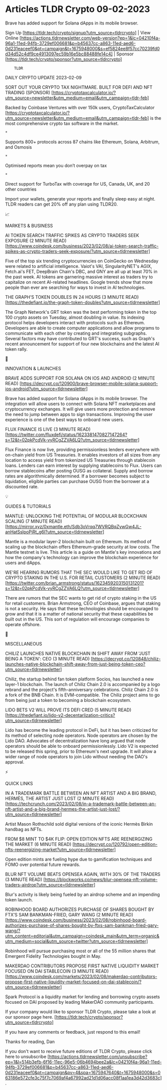 # Articles TLDR Crypto 09-02-2023

Brave has added support for Solana dApps in its mobile browser.  

Sign Up [https://tldr.tech/crypto/signup?utm_source=tldrcrypto] | View
Online
[https://actions.tldrnewsletter.com/web-version?ep=1&lc=04210f4a-96a1-11ed-94fb-3729ef006681&p=b45637cc-a863-11ed-aed6-0d231eaceef0&pt=campaign&t=1675948000&s=ef5824ee8f57cc70239fd0d34d52c4df9ce4913097ec59b16e5bc88488fe14c4]
| Sponsor [https://tldr.tech/crypto/sponsor?utm_source=tldrcrypto] 

		TLDR 

DAILY CRYPTO UPDATE 2023-02-09

SORT OUT YOUR CRYPTO TAX NIGHTMARE. BUILT FOR DEFI AND NFT TRADING
(SPONSOR)
[https://cryptotaxcalculator.io/?utm_source=newsletter&utm_medium=email&utm_campaign=tldr-feb]


Backed by Coinbase Ventures with over 150k users, CryptoTaxCalculator
[https://cryptotaxcalculator.io/?utm_source=newsletter&utm_medium=email&utm_campaign=tldr-feb]
is the most comprehensive crypto tax software in the market.

	*
Supports 800+ protocols across 87 chains like Ethereum, Solana,
Arbitrum, and Osmosis

	*
Optimised reports mean you don’t overpay on tax

	*
Direct support for TurboTax with coverage for US, Canada, UK, and 20
other countries

Import your wallets, generate your reports and finally sleep easy at
night. TLDR readers can get 20% off any plan using TLDR20.

📈 

MARKETS & BUSINESS

AI TOKEN SEARCH TRAFFIC SPIKES AS CRYPTO TRADERS SEEK EXPOSURE (2
MINUTE READ)
[https://www.coindesk.com/business/2023/02/08/ai-token-search-traffic-spikes-as-crypto-traders-seek-exposure/?utm_source=tldrnewsletter]


Five of the top six trending cryptocurrencies on CoinGecko on
Wednesday were related to artificial intelligence. Vaiot's VAI,
SingularityNET's AGIX, Fetch.ai's FET, DeepBrain Chain's DBC, and GNY
are all up at least 70% in the past week. AI tokens are garnering
massive interest as traders try to capitalize on recent AI-related
headlines. Google trends show that more people than ever are searching
for ways to invest in AI technologies. 

THE GRAPH’S TOKEN DOUBLES IN 24 HOURS (3 MINUTE READ)
[https://thedefiant.io/the-graph-token-doubles?utm_source=tldrnewsletter]


The Graph Network's GRT token was the best performing token in the top
100 crypto assets on Tuesday, almost doubling in value. Its indexing
protocol helps developers interact with protocols such as Ethereum.
Developers are able to create computer applications and allow programs
to communicate with each other by creating and integrating subgraphs.
Several factors may have contributed to GRT's success, such as Graph's
recent announcement for support of four new blockchains and the latest
AI token rally. 

🚀 

INNOVATION & LAUNCHES

BRAVE ADDS SUPPORT FOR SOLANA ON IOS AND ANDROID (2 MINUTE READ)
[https://decrypt.co/120900/brave-browser-mobile-solana-support-ios-android?utm_source=tldrnewsletter]


Brave has added support for Solana dApps in its mobile browser. The
integration will allow users to connect with Solana NFT marketplaces
and cryptocurrency exchanges. It will give users more protection and
remove the need to jump between apps to sign transactions. Improving
the user experience is one of the best ways to onboard new users. 

FLUX FINANCE IS LIVE (3 MINUTE READ)
[https://twitter.com/fluxdefi/status/1623381470827147264?s=12&t=02pkPcdVk-vyRCgZZVA6LQ?utm_source=tldrnewsletter]


Flux Finance is now live, providing permissionless lenders everywhere
with on-chain yield from US Treasuries. It enables investors of all
sizes from any location to access yield from tokenized US Treasuries
through stablecoin loans. Lenders can earn interest by supplying
stablecoins to Flux. Users can borrow stablecoins after posting OUSG
as collateral. Supply and borrow rates are algorithmically determined.
If a borrower becomes subject to liquidation, eligible parties can
purchase OUSG from the borrower at a discounted rate. 

💡 

GUIDES & TUTORIALS

MANTLE: UNLOCKING THE POTENTIAL OF MODULAR BLOCKCHAIN SCALING (7
MINUTE READ)
[https://mirror.xyz/0xmantle.eth/Sdb3oVrqq7WVRQBqZywGw4JL-anHatSslpoPjRt_g6I?utm_source=tldrnewsletter]


Mantle is a modular layer-2 blockchain built on Ethereum. Its method
of scaling up the blockchain offers Ethereum-grade security at low
costs. The Mantle testnet is live. This article is a guide on Mantle's
key innovations and how the company's technology can improve the
blockchain experience for users and dApps. 

WE'RE HEARING RUMORS THAT THE SEC WOULD LIKE TO GET RID OF CRYPTO
STAKING IN THE U.S. FOR RETAIL CUSTOMERS (2 MINUTE READ)
[https://twitter.com/brian_armstrong/status/1623459203150131201?s=12&t=02pkPcdVk-vyRCgZZVA6LQ?utm_source=tldrnewsletter]


There are rumors that the SEC wants to get rid of crypto staking in
the US for retail customers. Brian Armstrong, CEO of Coinbase, argues
that staking is not a security. He says that these technologies should
be encouraged to grow and that it is a matter of national security
that these capabilities be built out in the US. This sort of
regulation will encourage companies to operate offshore. 

🦄 

MISCELLANEOUS

CHILIZ LAUNCHES NATIVE BLOCKCHAIN IN SHIFT AWAY FROM 'JUST BEING A
TOKEN': CEO (3 MINUTE READ)
[https://decrypt.co/120848/chiliz-launches-native-blockchain-shift-away-from-just-being-token-ceo?utm_source=tldrnewsletter]


Chiliz, the startup behind fan token platform Socios, has launched a
new layer-1 blockchain. The launch of Chiliz Chain 2.0 is accompanied
by a logo rebrand and the project's fifth-anniversary celebrations.
Chiliz Chain 2.0 is a fork of the BNB Chain. It is EVM-compatible. The
Chiliz project aims to go from being just a token to becoming a
blockchain ecosystem. 

LIDO BETS V2 WILL PROVE ITS DEFI CRED (5 MINUTE READ)
[https://thedefiant.io/lido-v2-decentarlization-critics?utm_source=tldrnewsletter]


Lido has become the leading protocol in DeFi, but it has been
criticized for its method of selecting node operators. Node operators
are chosen by the Lido DAO. Advocates of decentralization have long
argued that node operators should be able to onboard permissionlessly.
Lido V2 is expected to be released this spring, prior to Ethereum's
next upgrade. It will allow a wider range of node operators to join
Lido without needing the DAO's approval. 

⚡ 

QUICK LINKS

IN A TRADEMARK BATTLE BETWEEN AN NFT ARTIST AND A BIG BRAND, HERMÈS,
THE ARTIST JUST LOST (2 MINUTE READ)
[https://techcrunch.com/2023/02/08/in-a-trademark-battle-between-an-nft-artist-and-a-big-brand-hermes-the-artist-just-lost/?utm_source=tldrnewsletter]


Artist Mason Rothschild sold digital versions of the iconic Hermès
Birkin handbag as NFTs. 

FROM $8 MINT TO $4K FLIP: OPEN EDITION NFTS ARE REENERGIZING THE
MARKET (6 MINUTE READ)
[https://decrypt.co/120792/open-edition-nfts-reenergizing-market?utm_source=tldrnewsletter]


Open edition mints are fueling hype due to gamification techniques and
FOMO over potential future rewards. 

BLUR NFT VOLUME BEATS OPENSEA AGAIN, WITH 30% OF THE TRADERS (3 MINUTE
READ)
[https://blockworks.co/news/blur-opensea-nft-volume-traders-airdrop?utm_source=tldrnewsletter]


Blur's activity is likely being fueled by an airdrop scheme and an
impending token launch. 

ROBINHOOD BOARD AUTHORIZES PURCHASE OF SHARES BOUGHT BY FTX’S SAM
BANKMAN-FRIED, GARY WANG (2 MINUTE READ)
[https://www.coindesk.com/business/2023/02/08/robinhood-board-authorizes-purchase-of-shares-bought-by-ftxs-sam-bankman-fried-gary-wang/?utm_content=editorial&utm_campaign=coindesk_main&utm_term=organic&utm_medium=social&utm_source=twitter?utm_source=tldrnewsletter]


Robinhood will pursue purchasing most or all of the 55 million shares
that Emergent Fidelity Technologies bought in May. 

MAKERDAO CONTRIBUTORS PROPOSE FIRST NATIVE LIQUIDITY MARKET FOCUSED ON
DAI STABLECOIN (3 MINUTE READ)
[https://www.coindesk.com/markets/2023/02/08/makerdao-contributors-propose-first-native-liquidity-market-focused-on-dai-stablecoin/?utm_source=tldrnewsletter]


Spark Protocol is a liquidity market for lending and borrowing crypto
assets focused on DAI proposed by leading MakerDAO community
participants. 

If your company would like to sponsor TLDR Crypto, please take a look
at our sponsor page here.
[https://tldr.tech/crypto/sponsor?utm_source=tldrcrypto] 

If you have any comments or feedback, just respond to this email! 

Thanks for reading, 
Dan 

If you don't want to receive future editions of TLDR Crypto,
please click here to unsubscribe
[https://actions.tldrnewsletter.com/unsubscribe?ep=1&l=514b3efb-6f16-11ec-96e5-06b4694bee2a&lc=04210f4a-96a1-11ed-94fb-3729ef006681&p=b45637cc-a863-11ed-aed6-0d231eaceef0&pt=campaign&pv=4&spa=1675947640&t=1675948000&s=063186e572cfe3c75f7c7069af4a67992ad21d1d06acc08f1aa1ea3d42d3683c].


 